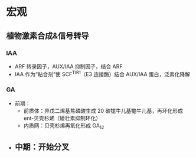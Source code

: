 # 宏观
## 植物激素合成&信号转导
### IAA
- ARF 转录因子，AUX/IAA 抑制因子，结合 ARF
- IAA 作为“粘合剂”使 SCF<sup>TIR1</sup>（E3 连接酶）结合 AUX/IAA 蛋白，泛素化降解

### GA
- 前期：
	- 前质体：异戊二烯基焦磷酸生成 20 碳牻牛儿基牻牛儿基，再环化形成 ent-贝壳杉烯（矮壮素抑制环化）
	- 内质网：贝壳杉烯再氧化形成 GA<sub>12</sub>
- 中期：开始分叉
	- 
